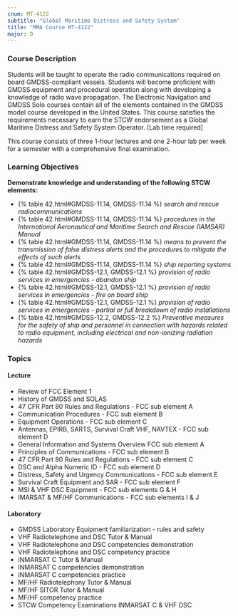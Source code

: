```yaml
---
cnum: MT-4122
subtitle: "Global Maritime Distress and Safety System"
title: "MMA Course MT-4122"
major: D
---
```


### Course Description

Students will be taught to operate the radio communications required on board GMDSS-compliant vessels. Students will become proficient with GMDSS equipment and procedural operation along with developing a knowledge of radio wave propagation. The Electronic Navigation and GMDSS Solo courses contain all of the elements contained in the GMDSS model course developed in the United States. This course satisfies the requirements necessary to earn the STCW endorsement as a Global Maritime Distress and Safety System Operator. [Lab time required]

This course consists of three 1-hour lectures and one 2-hour lab per week for a semester with a comprehensive final examination.


### Learning Objectives

**Demonstrate knowledge and understanding of the following STCW elements:**

* {% table 42.html#GMDSS-11.14, GMDSS-11.14 %} *search and rescue radiocommunications*
* {% table 42.html#GMDSS-11.14, GMDSS-11.14 %} *procedures in the International Aeronautical and Maritime Search and Rescue (IAMSAR) Manual*
* {% table 42.html#GMDSS-11.14, GMDSS-11.14 %} *means to prevent the transmission of false distress alerts and the procedures to mitigate the effects of such alerts*
* {% table 42.html#GMDSS-11.14, GMDSS-11.14 %} *ship reporting systems*
* {% table 42.html#GMDSS-12.1, GMDSS-12.1 %} *provision of radio services in emergencies - abandon ship*
* {% table 42.html#GMDSS-12.1, GMDSS-12.1 %} *provision of radio services in emergencies - fire on board ship*
* {% table 42.html#GMDSS-12.1, GMDSS-12.1 %} *provision of radio services in emergencies - partial or full breakdown of radio installations*
* {% table 42.html#GMDSS-12.2, GMDSS-12.2 %} *Preventive measures for the safety of ship and personnel in connection with hazards related to radio equipment, including electrical and non-ionizing radiation hazards*


### Topics

#### Lecture

* Review of FCC Element 1
* History of GMDSS and SOLAS
* 47 CFR Part 80 Rules and Regulations - FCC sub element A
* Communication Procedures - FCC sub element B
* Equipment Operations - FCC sub element C
* Antennas, EPIRB, SARTS, Survival Craft VHF, NAVTEX - FCC sub element D
* General Information and Systems Overview FCC sub element A
* Principles of Communications - FCC sub element B
* 47 CFR Part 80 Rules and Regulations - FCC sub element C
* DSC and Alpha Numeric ID - FCC sub element D
* Distress, Safety and Urgency Communications - FCC sub element E
* Survival Craft Equipment and SAR - FCC sub element F
* MSI & VHF DSC Equipment - FCC sub elements G & H
* IMARSAT & MF/HF Communications - FCC sub elements I & J

#### Laboratory

* GMDSS Laboratory Equipment familiarization - rules and safety
* VHF Radiotelephone and DSC Tutor & Manual
* VHF Radiotelephone and DSC competencies demonstration
* VHF Radiotelephone and DSC competency practice
* INMARSAT C Tutor & Manual 
* INMARSAT C competencies demonstration
* INMARSAT C competencies practice
* MF/HF Radiotelephony Tutor & Manual 
* MF/HF SITOR Tutor & Manual 
* MF/HF competency practice
* STCW Competency Examinations INMARSAT C & VHF DSC




